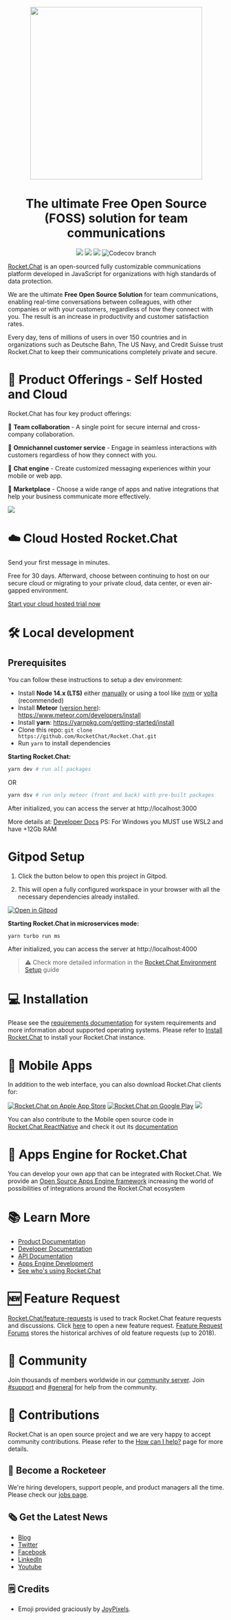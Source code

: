 <p align="center"> 
  <img  src="https://github.com/RocketChat/Rocket.Chat.Artwork/raw/master/Logos/2020/png/logo-horizontal-red.png" data-canonical-src="https://github.com/RocketChat/Rocket.Chat.Artwork/raw/master/Logos/2020/png/logo-horizontal-red.png" width="400" />
</p>

<h1 align="center">
  The ultimate Free Open Source (FOSS) solution for team communications
</h1>

<p align="center">
  <img src="https://img.shields.io/github/v/release/RocketChat/Rocket.Chat?label=version">
  <img src="https://img.shields.io/github/actions/workflow/status/RocketChat/Rocket.Chat/build_and_test.yml">
  <img src="https://img.shields.io/badge/license-MIT-green">
  <img alt="Codecov branch" src="https://img.shields.io/codecov/c/github/RocketChat/Rocket.Chat/develop">
</p>



[Rocket.Chat](https://rocket.chat) is an open-sourced fully customizable communications platform developed in JavaScript for organizations with high standards of data protection.

We are the ultimate **Free Open Source Solution** for team communications, enabling real-time conversations between colleagues, with other companies or with your customers, regardless of how they connect with you. The result is an increase in productivity and customer satisfaction rates.

Every day, tens of millions of users in over 150 countries and in organizations such as Deutsche Bahn, The US Navy, and Credit Suisse trust Rocket.Chat to keep their communications completely private and secure.

# 🚀 Product Offerings - Self Hosted and Cloud

Rocket.Chat has four key product offerings: 

💬 **Team collaboration** - A single point for secure internal and cross-company collaboration.

🎯 **Omnichannel customer service** - Engage in seamless interactions with customers regardless of how they connect with you.

🦾 **Chat engine** - Create customized messaging experiences within your mobile or web app.

🤖 **Marketplace** - Choose a wide range of apps and native integrations that help your business communicate more effectively.

<img src="https://global-uploads.webflow.com/611a19b9853b7414a0f6b3f6/6319c72bbd8af5c8c22efab6_heroImage.webp" data-canonical-src="https://global-uploads.webflow.com/611a19b9853b7414a0f6b3f6/6319c72bbd8af5c8c22efab6_heroImage.webp"  />

# ☁️ Cloud Hosted Rocket.Chat

Send your first message in minutes.

Free for 30 days. Afterward, choose between continuing to host on our secure cloud or migrating to your private cloud, data center, or even air-gapped environment.

[Start your cloud hosted trial now](https://rocket.chat/trial-saas)

# 🛠️ Local development

##  Prerequisites

You can follow these instructions to setup a dev environment:

- Install **Node 14.x (LTS)** either [manually](https://nodejs.org/dist/latest-v14.x/) or using a tool like [nvm](https://github.com/creationix/nvm) or [volta](https://volta.sh/) (recommended)
- Install **Meteor** ([version here](apps/meteor/.meteor/release)): https://www.meteor.com/developers/install
- Install **yarn**: https://yarnpkg.com/getting-started/install
- Clone this repo: `git clone https://github.com/RocketChat/Rocket.Chat.git`
- Run `yarn` to install dependencies

**Starting Rocket.Chat:**

```bash
yarn dev # run all packages
```
OR
```bash
yarn dsv # run only meteor (front and back) with pre-built packages
```

After initialized, you can access the server at http://localhost:3000

More details at: [Developer Docs](https://developer.rocket.chat/v1/docs/server-environment-setup)
PS: For Windows you MUST use WSL2 and have +12Gb RAM


# Gitpod Setup

1. Click the button below to open this project in Gitpod.

2. This will open a fully configured workspace in your browser with all the necessary dependencies already installed.

[![Open in Gitpod](https://gitpod.io/button/open-in-gitpod.svg)](https://gitpod.io/#https://github.com/RocketChat/Rocket.Chat)

**Starting Rocket.Chat in microservices mode:**

```bash
yarn turbo run ms
```

After initialized, you can access the server at http://localhost:4000

> ⚠️ Check more detailed information in the [Rocket.Chat Environment Setup](https://developer.rocket.chat/rocket.chat/rocket-chat-environment-setup) guide

# 💻 Installation

Please see the [requirements documentation](https://docs.rocket.chat/deploy/installing-client-apps/minimum-requirements-for-using-rocket.chat) for system requirements and more information about supported operating systems.
Please refer to [Install Rocket.Chat](https://rocket.chat/install) to install your Rocket.Chat instance.

# 📱 Mobile Apps

In addition to the web interface, you can also download Rocket.Chat clients for:


[![Rocket.Chat on Apple App Store](https://user-images.githubusercontent.com/551004/29770691-a2082ff4-8bc6-11e7-89a6-964cd405ea8e.png)](https://itunes.apple.com/us/app/rocket-chat/id1148741252?mt=8) [![Rocket.Chat on Google Play](https://user-images.githubusercontent.com/551004/29770692-a20975c6-8bc6-11e7-8ab0-1cde275496e0.png)](https://play.google.com/store/apps/details?id=chat.rocket.android) [![](https://user-images.githubusercontent.com/551004/48210349-50649480-e35e-11e8-97d9-74a4331faf3a.png)](https://f-droid.org/en/packages/chat.rocket.android)

You can also contribute to the Mobile open source code in [Rocket.Chat.ReactNative](https://github.com/RocketChat/Rocket.Chat.ReactNative) and check it out its [documentation](https://developer.rocket.chat/mobile-app/mobile-app-environment-setup) 

# 🧩 Apps Engine for Rocket.Chat

You can develop your own app that can be integrated with Rocket.Chat. We provide an [Open Source Apps Engine framework](https://developer.rocket.chat/apps-engine/getting-started) increasing the world of possibilities of integrations around the Rocket.Chat ecosystem

# 📚 Learn More

- [Product Documentation](https://docs.rocket.chat)
- [Developer Documentation](https://developer.rocket.chat)
- [API Documentation](https://developer.rocket.chat/reference/api)
- [Apps Engine Development](https://developer.rocket.chat/apps-engine/rocket.chat-apps-and-apps-engine)
- [See who's using Rocket.Chat](https://www.rocket.chat/customers)

# 🆕 Feature Request

[Rocket.Chat/feature-requests](https://github.com/RocketChat/feature-requests) is used to track Rocket.Chat feature requests and discussions. Click [here](https://github.com/RocketChat/feature-requests/issues/new?template=feature_request.md) to open a new feature request. [Feature Request Forums](https://forums.rocket.chat/c/feature-requests/8) stores the historical archives of old feature requests (up to 2018).

# 🤝 Community

Join thousands of members worldwide in our [community server](https://open.rocket.chat).
Join [#support](https://open.rocket.chat/channel/support) and [#general](https://open.rocket.chat/channel/general) for help from the community.


# 👥 Contributions

Rocket.Chat is an open source project and we are very happy to accept community contributions. Please refer to the [How can I help?](https://developer.rocket.chat/contribute-to-rocket.chat/ways-to-contribute) page for more details.


## 💼 Become a Rocketeer

We're hiring developers, support people, and product managers all the time. Please check our [jobs page](https://rocket.chat/jobs).

## 🗞️ Get the Latest News

- [Blog](https://rocket.chat/blog)
- [Twitter](https://twitter.com/RocketChat)
- [Facebook](https://www.facebook.com/RocketChatApp)
- [LinkedIn](https://www.linkedin.com/company/rocket-chat)
- [Youtube](https://www.youtube.com/channel/UCin9nv7mUjoqrRiwrzS5UVQ)

## 🗒️ Credits

- Emoji provided graciously by [JoyPixels](https://www.joypixels.com).
